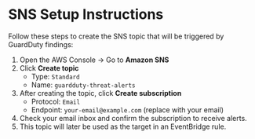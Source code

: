 # SNS Setup Instructions

Follow these steps to create the SNS topic that will be triggered by GuardDuty findings:

1. Open the AWS Console → Go to **Amazon SNS**
2. Click **Create topic**
   - Type: `Standard`
   - Name: `guardduty-threat-alerts`
3. After creating the topic, click **Create subscription**
   - Protocol: `Email`
   - Endpoint: `your-email@example.com` (replace with your email)
4. Check your email inbox and confirm the subscription to receive alerts.
5. This topic will later be used as the target in an EventBridge rule.
